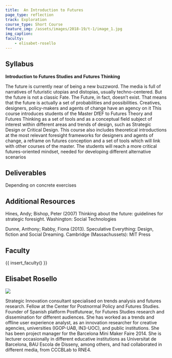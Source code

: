 ```yaml
---
title:  An Introduction to Futures
page_type: reflection
track: Exploration
course_type: Short Course
feature_img: /assets/images/2018-19/t-1/image_1.jpg
img_caption: 
faculty: 
    - elisabet-rosello
---
```


## Syllabus

**Introduction to Futures Studies and Futures Thinking**

The future is currently near of being a new buzzword. The media is full of narratives of futuristic utopias and distopias, usually techno-centered. But the future is not a classic Fate. The Future, in fact, doesn’t exist. That means that the future is actually a set of probabilities and possibilities. Creatives, designers, policy-makers and agents of change have an agency on it This course introduces students of the Master DfEF to Futures Theory and Futures Thinking as a set of tools and as a conceptual field subject of interest within different areas and trends of design, such as Strategic Design or Critical Design. This course also includes theoretical introductions at the most relevant foresight frameworks for designers and agents of change, a reframe on futures conception and a set of tools which will link with other courses of the master. The students will reach a more critical futures-oriented mindset, needed for developing different alternative scenarios


## Deliverables

Depending on concrete exercises

## Additional Resources

Hines, Andy; Bishop, Peter (2007) Thinking about the future: guidelines for strategic foresight. Washington: Social Technologies

Dunne, Anthony; Rabby, Fiona (2013). Speculative Everything: Design, fiction and Social Dreaming. Cambridge (Massachussets): MIT Press


## Faculty

{{ insert_faculty() }}


## Elisabet Rosello

![](../../../../assets/images/faculty_photos/elisabet_rosello.jpg)

Strategic Innovation consultant specialised on trends analysis and futures research. Fellow at the Center for Postnormal Policy and Futures Studies. Founder of Spanish platform Postfuturear, for Futures Studies research and dissemination for different audiences. She has worked as a trends and offline user experience analyst, as an innovation researcher for creative agencies, universities (IGOP-UAB, IN3-UOC), and public institutions. She has been project manager for the Barcelona Mini Maker Faire 2014. She is lecturer occasionally in different educative institutions as Universitat de Barcelona, BAU Escola de Disseny, among others, and had collaborated in different media, from CCCBLab to RNE4.
